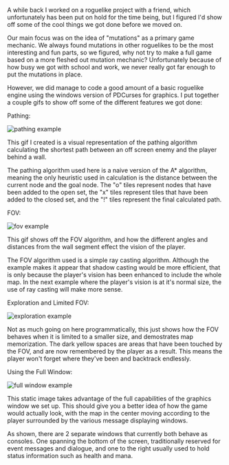 A while back I worked on a roguelike project with a friend, which unfortunately has been put on hold for the time being, but I figured I'd show off some of the cool things we got done before we moved on.

Our main focus was on the idea of "mutations" as a primary game mechanic. We always found mutations in other roguelikes to be the most interesting and fun parts, so we figured, why not try to make a full game based on a more fleshed out mutation mechanic? Unfortunately because of how busy we got with school and work, we never really got far enough to put the mutations in place.

However, we did manage to code a good amount of a basic roguelike engine using the windows version of PDCurses for graphics. I put together a couple gifs to show off some of the different features we got done:

Pathing:

![pathing example](http://threedliams.github.io/assets/oldProject/pathing1.gif)

This gif I created is a visual representation of the pathing algorithm calculating the shortest path between an off screen enemy and the player behind a wall.

The pathing algorithm used here is a naive version of the A* algorithm, meaning the only heuristic used in calculation is the distance between the current node and the goal node. The "o" tiles represent nodes that have been added to the open set, the "x" tiles represent tiles that have been added to the closed set, and the "!" tiles represent the final calculated path.

FOV:

![fov example](http://threedliams.github.io/pages/assets/oldProject/FOV.gif)

This gif shows off the FOV algorithm, and how the different angles and distances from the wall segment effect the vision of the player.

The FOV algorithm used is a simple ray casting algorithm. Although the example makes it appear that shadow casting would be more efficient, that is only because the player's vision has been enhanced to include the whole map. In the next example where the player's vision is at it's normal size, the use of ray casting will make more sense.

Exploration and Limited FOV:

![exploration example](http://threedliams.github.io/pages/assets/oldProject/exploration.gif)

Not as much going on here programmatically, this just shows how the FOV behaves when it is limited to a smaller size, and demostrates map memorization. The dark yellow spaces are areas that have been touched by the FOV, and are now remembered by the player as a result. This means the player won't forget where they've been and backtrack endlessly.

Using the Full Window:

![full window example](http://threedliams.github.io/pages/assets/oldProject/fullWindow.jpg)

This static image takes advantage of the full capabilities of the graphics window we set up. This should give you a better idea of how the game would actually look, with the map in the center moving according to the player surrounded by the various message displaying windows.

As shown, there are 2 separate windows that currently both behave as consoles. One spanning the bottom of the screen, traditionally reserved for event messages and dialogue, and one to the right usually used to hold status information such as health and mana.

